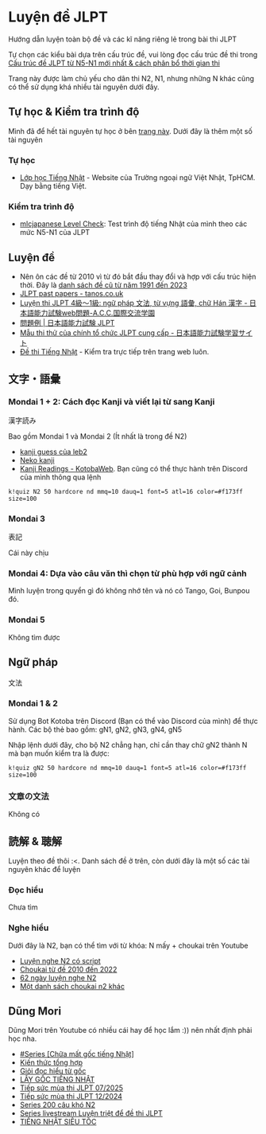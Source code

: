 # Luyện đề JLPT
Hướng dẫn luyện toàn bộ đề và các kĩ năng riêng lẻ trong bài thi JLPT

Tự chọn các kiểu bài dựa trên cấu trúc đề, vui lòng đọc cấu trúc đề thi trong [Cấu trúc đề JLPT từ N5-N1 mới nhất & cách phân bổ thời gian thi](https://dungmori.com/bai-viet/995-cau-truc-de-thi-jlpt-tu-n5-n1-va-cach-phan-bo-thoi-gian-lam-bai-thi-theo-chuan-moi-nhat)
 
Trang này được làm chủ yếu cho dân thi N2, N1, nhưng những N khác cũng có thể sử dụng khá nhiều tài nguyên dưới đây.

## Tự học & Kiểm tra trình độ
Mình đã để hết tài nguyên tự học ở bên [trang này](https://daihocmo.github.io/tieng-nhat/jlpt/). Dưới đây là thêm một số tài nguyên

### Tự học
- [Lớp học Tiếng Nhật](http://lophoctiengnhat.com) - Website của Trường ngoại ngữ Việt Nhật, TpHCM. Dạy bằng tiếng Việt.


### Kiểm tra trình độ
- [mlcjapanese Level Check](http://www.mlcjapanese.co.jp/Level_Check.html): Test trình độ tiếng Nhật của mình theo các mức N5-N1 của JLPT

## Luyện đề
- Nên ôn các đề từ 2010 vì từ đó bắt đầu thay đổi và hợp với cấu trúc hiện thời. Đây là [danh sách đề cũ từ năm 1991 đến 2023](https://drive.google.com/drive/folders/1LBMkmeL9OuTzuSf043Mtw_Y2vvVx5LML)
- [JLPT past papers - tanos.co.uk](http://www.tanos.co.uk/jlpt/skills/pastpapers/)
- [Luyện thi JLPT 4級～1級: ngữ pháp 文法, từ vựng 語彙, chữ Hán 漢字 - 日本語能力試験web問題-A.C.C.国際交流学園](http://jlpt.u-biq.org/)
- [問題例 | 日本語能力試験 JLPT](http://info.jees-jlpt.jp/)
- [Mẫu thi thử của chính tổ chức JLPT cung cấp - 日本語能力試験学習サイト](http://www.jlpt.jp/samples/forlearners.html)
- [Đề thi Tiếng Nhật](https://dethitiengnhat.com/) - Kiểm tra trực tiếp trên trang web luôn.

## 文字・語彙
### Mondai 1 + 2: Cách đọc Kanji và viết lại từ sang Kanji
漢字読み

Bao gồm Mondai 1 và Mondai 2 (Ít nhất là trong đề N2)

- [kanji guess của leb2](https://leb2.github.io/kanji-guess/)
- [Neko kanji](https://thu-tram.github.io/doc-kanji/)
- [Kanji Readings - KotobaWeb](https://kotobaweb.com/kanjigame/create). Bạn cũng có thể thực hành trên Discord của mình thông qua lệnh

```
k!quiz N2 50 hardcore nd mmq=10 dauq=1 font=5 atl=16 color=#f173ff size=100
```

### Mondai 3
表記

Cái này chịu

### Mondai 4: Dựa vào câu văn thì chọn từ phù hợp với ngữ cảnh

Mình luyện trong quyển gì đó không nhớ tên và nó có Tango, Goi, Bunpou đó.

### Mondai 5
Không tìm được

## Ngữ pháp
文法
### Mondai 1 & 2
Sử dụng Bot Kotoba trên Discord (Bạn có thể vào Discord của mình) để thực hành. Các bộ thẻ bao gồm: gN1, gN2, gN3, gN4, gN5

Nhập lệnh dưới đây, cho bộ N2 chẳng hạn, chỉ cần thay chữ gN2 thành N mà bạn muốn kiểm tra là được:

```
k!quiz gN2 50 hardcore nd mmq=10 dauq=1 font=5 atl=16 color=#f173ff size=100
```

### 文章の文法
Không có

## 読解 & 聴解
Luyện theo đề thôi :<. Danh sách đề ở trên, còn dưới đây là một số các tài nguyên khác để luyện

### Đọc hiểu
Chưa tìm

### Nghe hiểu
Dưới đây là N2, bạn có thể tìm với từ khóa: N mấy + choukai trên Youtube

- [Luyện nghe N2 có script](https://www.youtube.com/playlist?list=PL5Ei7Hk9zOReZo2IxTnBQ5Mq6fKwCc94N)
- [Choukai từ đề 2010 đến 2022](https://www.youtube.com/playlist?list=PLUc9XxXTwov0n_VCZGbugSgw8P7mIzSQ4)
- [62 ngày luyện nghe N2](https://www.youtube.com/playlist?list=PLAbTcHclIldQFs4tM3jyVIVfDkCu9Ar2M)
- [Một danh sách choukai n2 khác](https://www.youtube.com/playlist?list=PLR0zccKCKFlV4gV4-WEZIHv1IUCaC13UT)


## Dũng Mori
Dũng Mori trên Youtube có nhiều cái hay để học lắm :)) nên nhất định phải học nha.

- [#Series [Chữa mất gốc tiếng Nhật]](https://www.youtube.com/playlist?list=PLHTexYj6KLSZ1JvL244vvggEA43ATVAgc)
- [Kiến thức tổng hợp](https://www.youtube.com/playlist?list=PLHTexYj6KLSbMWGWGygBBp1qAaIQg1yy4)
- [Giỏi đọc hiểu từ gốc](https://www.youtube.com/playlist?list=PLHTexYj6KLSYT46M07HTWBTvOLj5euRZC)
- [LẤY GỐC TIẾNG NHẬT](https://www.youtube.com/playlist?list=PLHTexYj6KLSbJMlK1JrWXayGJ5-iHOlpr)
- [Tiếp sức mùa thi JLPT 07/2025](https://www.youtube.com/playlist?list=PLHTexYj6KLSac33VTpO1-pfSu5dzB2-Cn)
- [Tiếp sức mùa thi JLPT 12/2024](https://www.youtube.com/playlist?list=PLHTexYj6KLSZvzLY1EieRs3IiIit7ZpAg)
- [Series 200 câu khó N2](https://www.youtube.com/playlist?list=PLHTexYj6KLSbiriBIhmX53VYxupgL-C7B)
- [Series livestream Luyện triệt để đề thi JLPT](https://www.youtube.com/playlist?list=PLHTexYj6KLSbopyDsDXhnzwFNRsc0DZjK)
- [TIẾNG NHẬT SIÊU TỐC](https://www.youtube.com/playlist?list=PLHTexYj6KLSbWJwsc0jHc2v8UBPIsokGY)